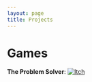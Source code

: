 ```yaml
---
layout: page
title: Projects
---
```


# Games

__The Problem Solver__: [![Itch](https://mohamedag2002.github.io/assets/img/icons/github_icon.png)](http://github.com/MohamedAG2002/TheProblemSolver)
